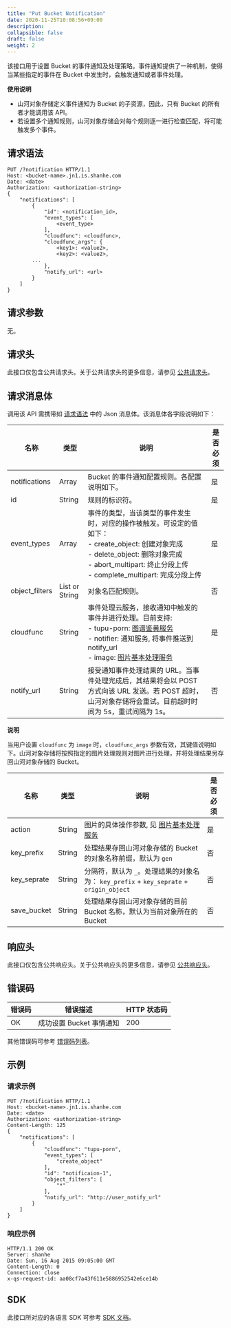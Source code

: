 ```yaml
---
title: "Put Bucket Notification"
date: 2020-11-25T10:08:56+09:00
description:
collapsible: false
draft: false
weight: 2
---
```


该接口用于设置 Bucket 的事件通知及处理策略。事件通知提供了一种机制，使得当某些指定的事件在 Bucket 中发生时，会触发通知或者事件处理。

**使用说明**

- 山河对象存储定义事件通知为 Bucket 的子资源，因此，只有 Bucket 的所有者才能调用该 API。
- 若设置多个通知规则，山河对象存储会对每个规则逐一进行检查匹配，将可能触发多个事件。

## 请求语法

```http
PUT /?notification HTTP/1.1
Host: <bucket-name>.jn1.is.shanhe.com
Date: <date>
Authorization: <authorization-string>
{
    "notifications": [
        {
            "id": <notification_id>,
            "event_types": [
                <event_type>
            ],
            "cloudfunc": <cloudfunc>,
            "cloudfunc_args": {
                <key1>: <value2>,
                <key2>: <value2>,
        ...
            },
            "notify_url": <url>
        }
    ]
}
```

## 请求参数

无。

## 请求头

此接口仅包含公共请求头。关于公共请求头的更多信息，请参见 [公共请求头](/storage/object-storage/api/common_header/#请求头字段-request-header)。

## 请求消息体

调用该 API 需携带如 [请求语法](#请求语法) 中的 Json 消息体。该消息体各字段说明如下：

| 名称 | 类型 | 说明 | 是否必须 |
| --- | --- | --- | --- |
| notifications | Array | Bucket 的事件通知配置规则。各配置说明如下。 | 是 |
| id | String | 规则的标识符。 | 是 |
| event_types | Array | 事件的类型，当该类型的事件发生时，对应的操作被触发。可设定的值如下：<br> - create_object: 创建对象完成 <br> - delete_object: 删除对象完成 <br> - abort_multipart: 终止分段上传 <br> - complete_multipart: 完成分段上传 | 是 |
| object_filters | List or String  | 对象名匹配规则。| 否 |
| cloudfunc | String  | 事件处理云服务，接收通知中触发的事件并进行处理。目前支持: <br> - tupu-porn: [图谱鉴黄服务](/storage/object-storage/manual/console/data_process/tupu_porn/) <br> - notifier: 通知服务, 将事件推送到 notify_url <br> - image: [图片基本处理服务](/storage/object-storage/manual/console/data_process/image_process/)| 是 |
| notify_url | String  | 接受通知事件处理结果的 URL。当事件处理完成后，其结果将会以 POST 方式向该 URL 发送。若 POST 超时，山河对象存储将会重试。目前超时时间为 5s，重试间隔为 1s。| 否 |

**说明**

当用户设置 `cloudfunc` 为 `image` 时，`cloudfunc_args` 参数有效，其键值说明如下。山河对象存储将按照指定的图片处理规则对图片进行处理，并将处理结果另存回山河对象存储的 Bucket。

| 名称 | 类型 | 说明 | 是否必须 |
| - | - | - | - |
| action | String | 图片的具体操作参数, 见 [图片基本处理服务](/storage/object-storage/manual/console/data_process/image_process/) | 是 |
| key_prefix | String | 处理结果存回山河对象存储的 Bucket 的对象名称前缀，默认为 `gen` | 否 |
| key_seprate | String | 分隔符，默认为 `_`。处理结果的对象名为： `key_prefix` + `key_seprate` + `origin_object` | 否 |
| save_bucket | String | 处理结果存回山河对象存储的目前 Bucket 名称，默认为当前对象所在的 Bucket | 否 |

## 响应头

此接口仅包含公共响应头。关于公共响应头的更多信息，请参见 [公共响应头](/storage/object-storage/api/common_header/#响应头字段-response-header)。

## 错误码

| 错误码 | 错误描述 | HTTP 状态码 |
| --- | --- | --- |
| OK | 成功设置 Bucket 事情通知 | 200 |

其他错误码可参考 [错误码列表](/storage/object-storage/api/error_code/#错误码列表)。

## 示例

### 请求示例

```http
PUT /?notification HTTP/1.1
Host: <bucket-name>.jn1.is.shanhe.com
Date: <date>
Authorization: <authorization-string>
Content-Length: 125
{
    "notifications": [
        {
            "cloudfunc": "tupu-porn",
            "event_types": [
                "create_object"
            ],
            "id": "notificaion-1",
            "object_filters": [
                "*"
            ],
            "notify_url": "http://user_notify_url"
        }
    ]
}
```

### 响应示例

```http
HTTP/1.1 200 OK
Server: shanhe
Date: Sun, 16 Aug 2015 09:05:00 GMT
Content-Length: 0
Connection: close
x-qs-request-id: aa08cf7a43f611e5886952542e6ce14b
```

## SDK

此接口所对应的各语言 SDK 可参考 [SDK 文档](/storage/object-storage/sdk/)。